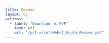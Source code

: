 ```yaml
---
title: Resume
layout: cv
actions:
  - label: "Download as PDF"
    icon: pdf
    url: "/pdf-asset/Mehul_Gupta_Resume.pdf"
---
```

